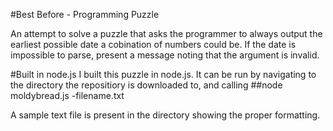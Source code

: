 #Best Before - Programming Puzzle

An attempt to solve a puzzle that asks the programmer to always output the earliest possible date a cobination of numbers could be.  If the date is impossible to parse, present a message noting that the argument is invalid.


#Built in node.js
I built this puzzle in node.js.  It can be run by navigating to the directory the repositiory is downloaded to, and calling 
##node moldybread.js -filename.txt

A sample text file is present in the directory showing the proper formatting.
